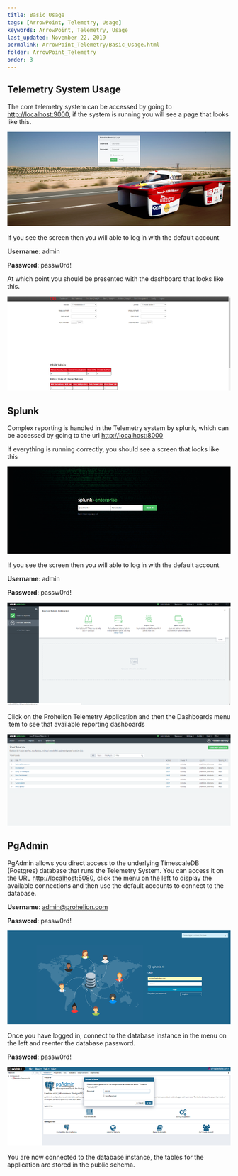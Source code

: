 ```yaml
---
title: Basic Usage
tags: [ArrowPoint, Telemetry, Usage]
keywords: ArrowPoint, Telemetry, Usage
last_updated: November 22, 2019
permalink: ArrowPoint_Telemetry/Basic_Usage.html
folder: ArrowPoint_Telemetry
order: 3
---
```


## Telemetry System Usage
The core telemetry system can be accessed by going to [http://localhost:9000](http://localhost:9000), if the system is running you will see a page that looks like this.

![Telemetry Login](/images/telemetry_login.png)

If you see the screen then you will able to log in with the default account

**Username**: admin

**Password**: passw0rd!



At which point you should be presented with the dashboard that looks like this.

![Telemetry Dashboard](/images/telemetry_dashboard.png)


## Splunk 
Complex reporting is handled in the Telemetry system by splunk, which can be accessed by going to the url [http://localhost:8000](http://localhost:8000)

If everything is running correctly, you should see a screen that looks like this

![Splunk Login](/images/telemetry_splunklogin.png)


If you see the screen then you will able to log in with the default account

**Username**: admin

**Password**: passw0rd!



![Splunk Dashboard](/images/telemetry_splunkdashboard.png)

Click on the Prohelion Telemetry Application and then the Dashboards menu item to see that available reporting dashboards

![Splunk Report](/images/telemetry_splunkreport.png)


## PgAdmin 
PgAdmin allows you direct access to the underlying TimescaleDB (Postgres) database that runs the Telemetry System. You can access it on the URL [http://localhost:5080](http://localhost:5080), click the menu on the left to display the available connections and then use the default accounts to connect to the database.

**Username**: admin@prohelion.com

**Password**: passw0rd!



![PgAdmin login](/images/telemetry_pgadminlogin.png)

Once you have logged in, connect to the database instance in the menu on the left and reenter the database password.

**Password**: passw0rd!



![PgAdmin Database](/images/telemetry_pgadmindatabase.png)

You are now connected to the database instance, the tables for the application are stored in the public schema.



